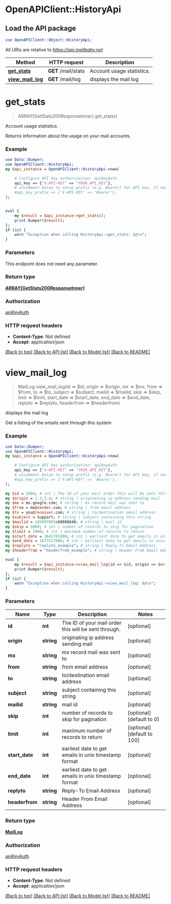 # OpenAPIClient::HistoryApi

## Load the API package
```perl
use OpenAPIClient::Object::HistoryApi;
```

All URIs are relative to *https://api.mailbaby.net*

Method | HTTP request | Description
------------- | ------------- | -------------
[**get_stats**](HistoryApi.md#get_stats) | **GET** /mail/stats | Account usage statistics.
[**view_mail_log**](HistoryApi.md#view_mail_log) | **GET** /mail/log | displays the mail log


# **get_stats**
> ARRAY[GetStats200ResponseInner] get_stats()

Account usage statistics.

Returns information about the usage on your mail accounts.

### Example
```perl
use Data::Dumper;
use OpenAPIClient::HistoryApi;
my $api_instance = OpenAPIClient::HistoryApi->new(

    # Configure API key authorization: apiKeyAuth
    api_key => {'X-API-KEY' => 'YOUR_API_KEY'},
    # uncomment below to setup prefix (e.g. Bearer) for API key, if needed
    #api_key_prefix => {'X-API-KEY' => 'Bearer'},
);


eval {
    my $result = $api_instance->get_stats();
    print Dumper($result);
};
if ($@) {
    warn "Exception when calling HistoryApi->get_stats: $@\n";
}
```

### Parameters
This endpoint does not need any parameter.

### Return type

[**ARRAY[GetStats200ResponseInner]**](GetStats200ResponseInner.md)

### Authorization

[apiKeyAuth](../README.md#apiKeyAuth)

### HTTP request headers

 - **Content-Type**: Not defined
 - **Accept**: application/json

[[Back to top]](#) [[Back to API list]](../README.md#documentation-for-api-endpoints) [[Back to Model list]](../README.md#documentation-for-models) [[Back to README]](../README.md)

# **view_mail_log**
> MailLog view_mail_log(id => $id, origin => $origin, mx => $mx, from => $from, to => $to, subject => $subject, mailid => $mailid, skip => $skip, limit => $limit, start_date => $start_date, end_date => $end_date, replyto => $replyto, headerfrom => $headerfrom)

displays the mail log

Get a listing of the emails sent through this system 

### Example
```perl
use Data::Dumper;
use OpenAPIClient::HistoryApi;
my $api_instance = OpenAPIClient::HistoryApi->new(

    # Configure API key authorization: apiKeyAuth
    api_key => {'X-API-KEY' => 'YOUR_API_KEY'},
    # uncomment below to setup prefix (e.g. Bearer) for API key, if needed
    #api_key_prefix => {'X-API-KEY' => 'Bearer'},
);

my $id = 2604; # int | The ID of your mail order this will be sent through.
my $origin = 1.2.3.4; # string | originating ip address sending mail
my $mx = mx.google.com; # string | mx record mail was sent to
my $from = me@sender.com; # string | from email address
my $to = you@receiver.com; # string | to/destination email address
my $subject = Support; # string | subject containing this string
my $mailid = 185997065c60008840; # string | mail id
my $skip = 1000; # int | number of records to skip for pagination
my $limit = 1000; # int | maximum number of records to return
my $start_date = 1641781008; # int | earliest date to get emails in unix timestamp format
my $end_date = 1673317008; # int | earliest date to get emails in unix timestamp format
my $replyto = "replyto_example"; # string | Reply-To Email Address
my $headerfrom = "headerfrom_example"; # string | Header From Email Address

eval {
    my $result = $api_instance->view_mail_log(id => $id, origin => $origin, mx => $mx, from => $from, to => $to, subject => $subject, mailid => $mailid, skip => $skip, limit => $limit, start_date => $start_date, end_date => $end_date, replyto => $replyto, headerfrom => $headerfrom);
    print Dumper($result);
};
if ($@) {
    warn "Exception when calling HistoryApi->view_mail_log: $@\n";
}
```

### Parameters

Name | Type | Description  | Notes
------------- | ------------- | ------------- | -------------
 **id** | **int**| The ID of your mail order this will be sent through. | [optional] 
 **origin** | **string**| originating ip address sending mail | [optional] 
 **mx** | **string**| mx record mail was sent to | [optional] 
 **from** | **string**| from email address | [optional] 
 **to** | **string**| to/destination email address | [optional] 
 **subject** | **string**| subject containing this string | [optional] 
 **mailid** | **string**| mail id | [optional] 
 **skip** | **int**| number of records to skip for pagination | [optional] [default to 0]
 **limit** | **int**| maximum number of records to return | [optional] [default to 100]
 **start_date** | **int**| earliest date to get emails in unix timestamp format | [optional] 
 **end_date** | **int**| earliest date to get emails in unix timestamp format | [optional] 
 **replyto** | **string**| Reply-To Email Address | [optional] 
 **headerfrom** | **string**| Header From Email Address | [optional] 

### Return type

[**MailLog**](MailLog.md)

### Authorization

[apiKeyAuth](../README.md#apiKeyAuth)

### HTTP request headers

 - **Content-Type**: Not defined
 - **Accept**: application/json

[[Back to top]](#) [[Back to API list]](../README.md#documentation-for-api-endpoints) [[Back to Model list]](../README.md#documentation-for-models) [[Back to README]](../README.md)

